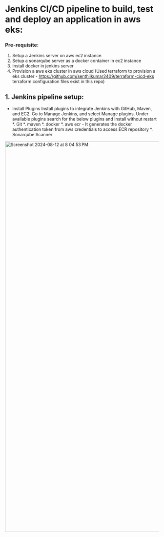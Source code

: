 # Jenkins CI/CD pipeline to build, test and deploy an application in aws eks:

### Pre-requisite:

1. Setup a Jenkins server on aws ec2 instance.
2. Setup a sonarqube server as a docker container in ec2 instance
3. Install docker in jenkins server
4. Provision a aws eks cluster in aws cloud (Used terraform to provision a eks cluster - https://github.com/senthilkumar2409/terraform-cicd-eks terraform configuration files exist in this repo)

## 1. Jenkins pipeline setup:

* Install Plugins
   Install plugins to integrate Jenkins with GitHub, Maven, and EC2. Go to Manage Jenkins, and select Manage plugins. Under available plugins search for the below plugins and Install without restart
   *. Git
   *. maven
   *. docker
   *. aws ecr - It generates the docker authentication token from aws credentials to access ECR repository
   *. Sonarqube Scanner
  
<img width="1280" alt="Screenshot 2024-08-12 at 8 04 53 PM" src="https://github.com/user-attachments/assets/7aee7b09-bc2d-45ea-b389-16ee1db8cd39">

